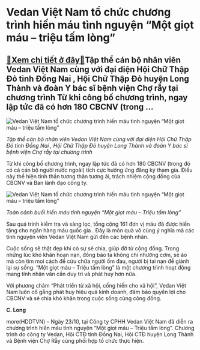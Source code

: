 Vedan Việt Nam tổ chức chương trình hiến máu tình nguyện “Một giọt máu – triệu tấm lòng”
========================================================================================

[:gift:Xem chi tiết ở đây:gift:](https://hddtvn.com/vedan-viet-nam-to-chuc-chuong-trinh-hien-mau-tinh-nguyen-mot-giot-mau-trieu-tam-long/)Tập thể cán bộ nhân viên Vedan Việt Nam cùng với đại diện Hội Chữ Thập Đỏ tỉnh Đồng Nai , Hội Chữ Thập Đỏ huyện Long Thành và đoàn Y bác sĩ bệnh viện Chợ rẫy tại chương trình Từ khi công bố chương trình, ngay lập tức đã có hơn 180 CBCNV (trong …
-----------------------------------------------------------------------------------------------------------------------------------------------------------------------------------------------------------------------------------------------------





![Vedan Việt Nam tổ chức chương trình hiến máu tình nguyện “Một giọt máu – triệu tấm lòng”](https://hddtvn.com/wp-content/uploads/2021/01/5751_TYp_thY_can_bY_nhan_vien_Vedan_ViYt_Nam_cung_vYi_YYi_diYn_HYi_ChY_ThYp_YY_tYnh_YYng_Nai__va_HYi_ChY_ThYp_YY_huyYn_Long_Thanh_tYi_chYYng_trinh.png "Vedan Việt Nam tổ chức chương trình hiến máu tình nguyện “Một giọt máu – triệu tấm lòng”")


*Tập thể cán bộ nhân viên Vedan Việt Nam cùng với đại diện Hội Chữ Thập Đỏ tỉnh Đồng Nai , Hội Chữ Thập Đỏ huyện Long Thành và đoàn Y bác sĩ bệnh viện Chợ rẫy tại chương trình*



Từ khi công bố chương trình, ngay lập tức đã có hơn 180 CBCNV (trong đó có cả cán bộ người nước ngoài) tích cực hưởng ứng đăng ký tham gia. Điều này thể hiện tinh thần tương thân tương ái, trách nhiệm cộng đồng của CBCNV và Ban lãnh đạo công ty.





![Vedan Việt Nam tổ chức chương trình hiến máu tình nguyện “Một giọt máu – triệu tấm lòng”](https://hddtvn.com/wp-content/uploads/2021/01/5858_Toan_cYnh_buYi_hiYn_mau_tinh_nguyYn_YMYt_giYt_mau_Y_TriYu_tYm_longY.png "Vedan Việt Nam tổ chức chương trình hiến máu tình nguyện “Một giọt máu – triệu tấm lòng”")


*Toàn cảnh buổi hiến máu tình nguyện “Một giọt máu – Triệu tấm lòng”*



Sau quá trình kiểm tra và sàng lọc, tổng cộng 161 đơn vị máu đã được hiến tặng cho ngân hàng máu quốc gia . Đây là món quà vô cùng ý nghĩa mà các tình nguyện viên Vedan Việt Nam gửi đến các bệnh nhân.


Cuộc sống sẽ thật đẹp khi có sự sẻ chia, giúp đỡ từ cộng đồng. Trong những lúc khó khăn hoạn nạn, đồng bào ta không chỉ nhường cơm, sẻ áo mà còn tìm mọi cách để cứu chữa người ốm đau, người bị tai nạn để giành lại sự sống. “Một giọt máu – Triệu tấm lòng” là một chương trình hoạt động mang tính nhân văn cần duy trì và phát huy hơn nữa.


Với phương châm “Phát triển từ xã hội, cống hiến cho xã hội”, Vedan Việt Nam luôn cố gắng phát huy hiệu quả kinh doanh, đảm bảo quyền lợi cho CBCNV và sẻ chia khó khăn trong cuộc sống cùng cộng đồng.




**C. Long**



more(HDDTVN) – Ngày 23/10, tại Công ty CPHH Vedan Việt Nam đã diễn ra chương trình hiến máu tình nguyện “Một giọt máu – Triệu tấm lòng”. Chương trình do công ty Vedan, Hội CTĐ tỉnh Đồng Nai, Hội CTĐ huyện Long Thành và Bệnh viện Chợ Rẫy cùng phối hợp tổ chức thực hiện.

